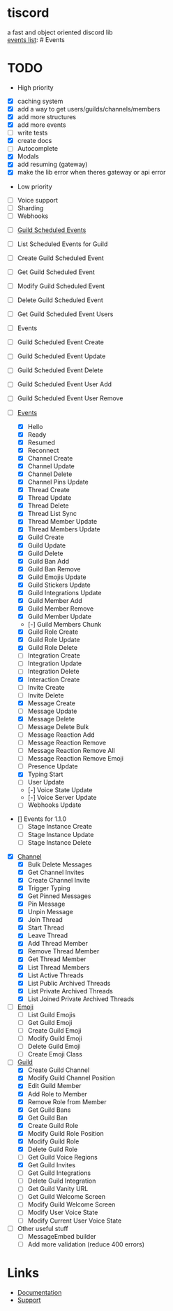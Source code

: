 # tiscord
a fast and object oriented discord lib  
[events list](./tutorial-Events.html): # Events

# TODO
* High priority
- [x] caching system
- [x] add a way to get users/guilds/channels/members
- [x] add more structures
- [x] add more events
- [ ] write tests
- [x] create docs
- [ ] Autocomplete
- [x] Modals
- [x] add resuming (gateway)
- [x] make the lib error when theres gateway or api error
* Low priority
- [ ] Voice support
- [ ] Sharding
- [ ] Webhooks

* [ ] [Guild Scheduled Events](https://discord.com/developers/docs/resources/guild-scheduled-event)
 * [ ] List Scheduled Events for Guild
 * [ ] Create Guild Scheduled Event
 * [ ] Get Guild Scheduled Event
 * [ ] Modify Guild Scheduled Event
 * [ ] Delete Guild Scheduled Event
 * [ ] Get Guild Scheduled Event Users
* [ ] Events
 * [ ] Guild Scheduled Event Create
 * [ ] Guild Scheduled Event Update
 * [ ] Guild Scheduled Event Delete
 * [ ] Guild Scheduled Event User Add
 * [ ] Guild Scheduled Event User Remove
 
* [ ] [Events](https://discord.com/developers/docs/topics/gateway#commands-and-events-gateway-events)
  * [x] Hello
  * [x] Ready
  * [x] Resumed
  * [x] Reconnect
  * [x] Channel Create
  * [x] Channel Update
  * [x] Channel Delete
  * [x] Channel Pins Update
  * [x] Thread Create
  * [x] Thread Update
  * [x] Thread Delete
  * [x] Thread List Sync
  * [x] Thread Member Update
  * [x] Thread Members Update
  * [x] Guild Create
  * [x] Guild Update
  * [x] Guild Delete
  * [x] Guild Ban Add
  * [x] Guild Ban Remove
  * [x] Guild Emojis Update
  * [x] Guild Stickers Update
  * [x] Guild Integrations Update
  * [x] Guild Member Add
  * [x] Guild Member Remove
  * [x] Guild Member Update
  * [-] Guild Members Chunk
  * [x] Guild Role Create
  * [x] Guild Role Update
  * [x] Guild Role Delete
  * [ ] Integration Create
  * [ ] Integration Update
  * [ ] Integration Delete
  * [x] Interaction Create
  * [ ] Invite Create
  * [ ] Invite Delete
  * [x] Message Create
  * [ ] Message Update
  * [x] Message Delete
  * [ ] Message Delete Bulk
  * [ ] Message Reaction Add
  * [ ] Message Reaction Remove
  * [ ] Message Reaction Remove All
  * [ ] Message Reaction Remove Emoji
  * [ ] Presence Update
  * [x] Typing Start
  * [ ] User Update
  * [-] Voice State Update
  * [-] Voice Server Update
  * [ ] Webhooks Update
* [] Events for 1.1.0
  * [ ] Stage Instance Create
  * [ ] Stage Instance Update
  * [ ] Stage Instance Delete

* [x] [Channel](https://discord.com/developers/docs/resources/channel)
  * [x] Bulk Delete Messages
  * [x] Get Channel Invites
  * [x] Create Channel Invite
  * [x] Trigger Typing
  * [x] Get Pinned Messages
  * [x] Pin Message
  * [x] Unpin Message
  * [x] Join Thread
  * [x] Start Thread
  * [x] Leave Thread
  * [x] Add Thread Member
  * [x] Remove Thread Member
  * [x] Get Thread Member
  * [x] List Thread Members
  * [x] List Active Threads
  * [x] List Public Archived Threads
  * [x] List Private Archived Threads
  * [x] List Joined Private Archived Threads

* [ ] [Emoji](https://discord.com/developers/docs/resources/emoji)
  * [ ] List Guild Emojis
  * [ ] Get Guild Emoji
  * [ ] Create Guild Emoji
  * [ ] Modify Guild Emoji
  * [ ] Delete Guild Emoji
  * [ ] Create Emoji Class

* [ ] [Guild](https://discord.com/developers/docs/resources/guild)
  * [X] Create Guild Channel
  * [X] Modify Guild Channel Position
  * [X] Edit Guild Member
  * [X] Add Role to Member
  * [X] Remove Role from Member
  * [X] Get Guild Bans
  * [X] Get Guild Ban
  * [X] Create Guild Role
  * [X] Modify Guild Role Position
  * [X] Modify Guild Role
  * [X] Delete Guild Role
  * [ ] Get Guild Voice Regions
  * [X] Get Guild Invites
  * [ ] Get Guild Integrations
  * [ ] Delete Guild Integration
  * [ ] Get Guild Vanity URL
  * [ ] Get Guild Welcome Screen
  * [ ] Modify Guild Welcome Screen
  * [ ] Modify User Voice State
  * [ ] Modify Current User Voice State

* [ ] Other useful stuff
  * [ ] MessageEmbed builder
  * [ ] Add more validation (reduce 400 errors)
# Links 
- [Documentation](https://tiscord.me/)
- [Support](https://discord.gg/exUr7bjRjb)
